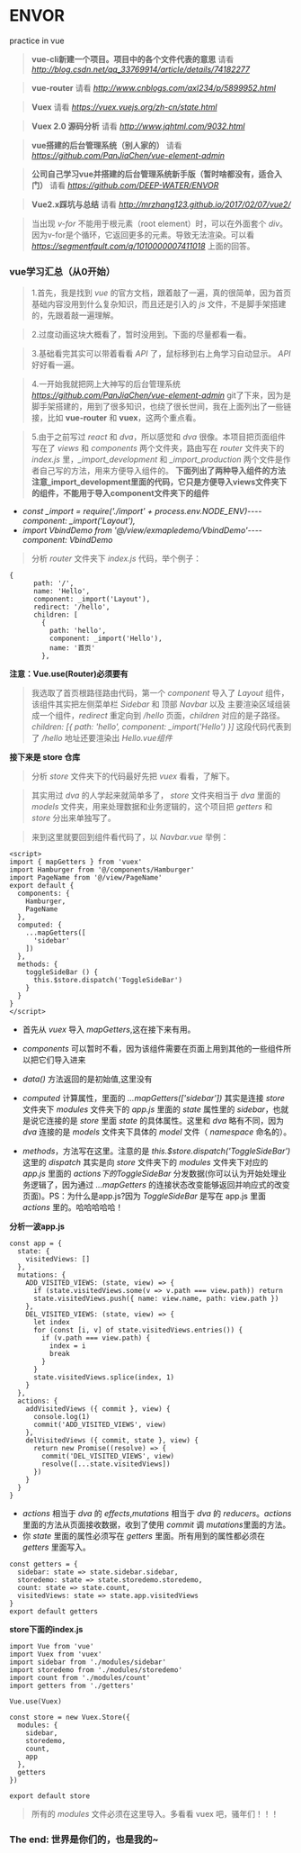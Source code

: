 # ENVOR
practice in vue

> **vue-cli新建一个项目。项目中的各个文件代表的意思** 请看 *http://blog.csdn.net/qq_33769914/article/details/74182277*

> **vue-router** 请看 *http://www.cnblogs.com/axl234/p/5899952.html*

> **Vuex** 请看 *https://vuex.vuejs.org/zh-cn/state.html*

> **Vuex 2.0 源码分析** 请看 *http://www.jqhtml.com/9032.html*

> **vue搭建的后台管理系统（别人家的）** 请看 *https://github.com/PanJiaChen/vue-element-admin*

> **公司自己学习vue并搭建的后台管理系统新手版（暂时啥都没有，适合入门）** 请看 *https://github.com/DEEP-WATER/ENVOR*

> **Vue2.x踩坑与总结** 请看 *http://mrzhang123.github.io/2017/02/07/vue2/*

> 当出现 *v-for* 不能用于根元素（root element）时，可以在外面套个 *div*。因为v-for是个循环，它返回更多的元素。导致无法渲染。可以看 *https://segmentfault.com/q/1010000007411018* 上面的回答。

### vue学习汇总（从0开始）
> 1.首先，我是找到 *vue* 的官方文档，跟着敲了一遍，真的很简单，因为首页基础内容没用到什么复杂知识，而且还是引入的 *js* 文件，不是脚手架搭建的，先跟着敲一遍理解。

> 2.过度动画这块大概看了，暂时没用到。下面的尽量都看一看。

> 3.基础看完其实可以带着看看 *API* 了，鼠标移到右上角学习自动显示。 *API* 好好看一遍。

> 4.一开始我就把网上大神写的后台管理系统 *https://github.com/PanJiaChen/vue-element-admin* git了下来，因为是脚手架搭建的，用到了很多知识，也绕了很长世间，我在上面列出了一些链接，比如 **vue-router** 和 **vuex**，这两个重点看。

> 5.由于之前写过 *react* 和 *dva*，所以感觉和 *dva* 很像。本项目把页面组件写在了 *views* 和 *components* 两个文件夹，路由写在 *router* 文件夹下的 *index.js* 里，*_import_development* 和 *_import_production* 两个文件是作者自己写的方法，用来方便导入组件的。
**下面列出了两种导入组件的方法**
**注意_import_development里面的代码，它只是方便导入views文件夹下的组件，不能用于导入component文件夹下的组件**
- *const _import = require('./_import_' + process.env.NODE_ENV)*----*component: _import('Layout'),*
- *import VbindDemo from '@/view/exmapledemo/VbindDemo'*----*component: VbindDemo*

> 分析 *router* 文件夹下 *index.js* 代码，举个例子：
```
{
      path: '/',
      name: 'Hello',
      component: _import('Layout'),
      redirect: '/hello',
      children: [
        {
          path: 'hello',
          component: _import('Hello'),
          name: '首页'
        },
```
**注意：Vue.use(Router)必须要有**
> 我选取了首页根路径路由代码，第一个 *component* 导入了 *Layout* 组件，该组件其实把左侧菜单栏 *Sidebar* 和 顶部 *Navbar* 以及 主要渲染区域组装成一个组件，*redirect* 重定向到 */hello* 页面，*children* 对应的是子路径。*children: [{ path: 'hello', component: _import('Hello') }]* 这段代码代表到了 */hello*  地址还要渲染出 *Hello.vue组件*

**接下来是 store 仓库**
> 分析 *store* 文件夹下的代码最好先把 *vuex* 看看，了解下。

> 其实用过 *dva* 的人学起来就简单多了， *store* 文件夹相当于 *dva* 里面的 *models* 文件夹，用来处理数据和业务逻辑的，这个项目把 *getters* 和 *store* 分出来单独写了。

> 来到这里就要回到组件看代码了，以 *Navbar.vue* 举例：
```
<script>
import { mapGetters } from 'vuex'
import Hamburger from '@/components/Hamburger'
import PageName from '@/view/PageName'
export default {
  components: {
    Hamburger,
    PageName
  },
  computed: {
    ...mapGetters([
      'sidebar'
    ])
  },
  methods: {
    toggleSideBar () {
      this.$store.dispatch('ToggleSideBar')
    }
  }
}
</script>
```
- 首先从 *vuex* 导入 *mapGetters*,这在接下来有用。
- *components* 可以暂时不看，因为该组件需要在页面上用到其他的一些组件所以把它们导入进来
- *data()* 方法返回的是初始值,这里没有
- *computed* 计算属性，里面的 *...mapGetters(['sidebar'])* 其实是连接 *store* 文件夹下 *modules* 文件夹下的  *app.js* 里面的 *state* 属性里的 *sidebar*，也就是说它连接的是 *store* 里面 *state* 的具体属性。这里和 *dva* 略有不同，因为 *dva* 连接的是 *models* 文件夹下具体的 *model* 文件（ *namespace* 命名的）。


- *methods*，方法写在这里。注意的是 *this.$store.dispatch('ToggleSideBar')* 这里的 *dispatch* 其实是向 *store* 文件夹下的 *modules* 文件夹下对应的 *app.js* 里面的 *actions下的ToggleSideBar* 分发数据(你可以认为开始处理业务逻辑了，因为通过 *...mapGetters* 的连接状态改变能够返回并响应式的改变页面)。PS：为什么是app.js?因为 *ToggleSideBar* 是写在 app.js 里面 *actions* 里的。哈哈哈哈哈！

**分析一波app.js**
```
const app = {
  state: {
    visitedViews: []
  },
  mutations: {
    ADD_VISITED_VIEWS: (state, view) => {
      if (state.visitedViews.some(v => v.path === view.path)) return
      state.visitedViews.push({ name: view.name, path: view.path })
    },
    DEL_VISITED_VIEWS: (state, view) => {
      let index
      for (const [i, v] of state.visitedViews.entries()) {
        if (v.path === view.path) {
          index = i
          break
        }
      }
      state.visitedViews.splice(index, 1)
    }
  },
  actions: {
    addVisitedViews ({ commit }, view) {
      console.log(1)
      commit('ADD_VISITED_VIEWS', view)
    },
    delVisitedViews ({ commit, state }, view) {
      return new Promise((resolve) => {
        commit('DEL_VISITED_VIEWS', view)
        resolve([...state.visitedViews])
      })
    }
  }
}
```
- *actions* 相当于 *dva* 的 *effects*,*mutations* 相当于 *dva* 的 *reducers*。*actions* 里面的方法从页面接收数据，收到了使用 *commit* 调 *mutations*里面的方法。
- 你 *state* 里面的属性必须写在 *getters* 里面。所有用到的属性都必须在 *getters* 里面写入。
```
const getters = {
  sidebar: state => state.sidebar.sidebar,
  storedemo: state => state.storedemo.storedemo,
  count: state => state.count,
  visitedViews: state => state.app.visitedViews
}
export default getters
```
**store下面的index.js**
```
import Vue from 'vue'
import Vuex from 'vuex'
import sidebar from './modules/sidebar'
import storedemo from './modules/storedemo'
import count from './modules/count'
import getters from './getters'

Vue.use(Vuex)

const store = new Vuex.Store({
  modules: {
    sidebar,
    storedemo,
    count,
    app
  },
  getters
})

export default store
```
> 所有的 *modules* 文件必须在这里导入。多看看 vuex 吧，骚年们！！！
### The end: 世界是你们的，也是我的~
